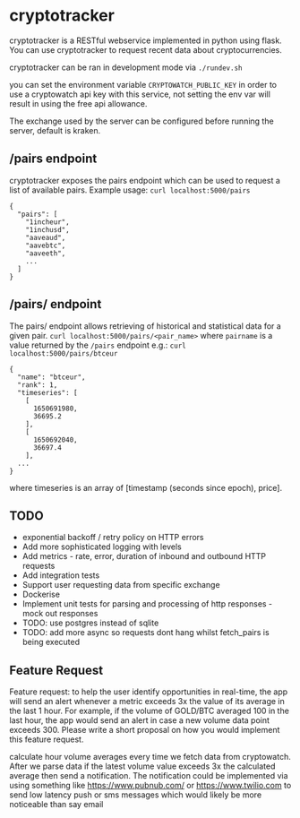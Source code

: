 # cryptotracker

cryptotracker is a RESTful webservice implemented in python using flask.
You can use cryptotracker to request recent data about cryptocurrencies.

cryptotracker can be ran in development mode via
`./rundev.sh`

you can set the environment variable `CRYPTOWATCH_PUBLIC_KEY` in order to use a
cryptowatch api key with this service, not setting the env var will result in
using the free api allowance.

The exchange used by the server can be configured before running the server,
default is kraken.

## /pairs endpoint
cryptotracker exposes the pairs endpoint which can be used to request a list of available pairs.
Example usage:
`curl localhost:5000/pairs`
```
{
  "pairs": [
    "1incheur",
    "1inchusd",
    "aaveaud",
    "aavebtc",
    "aaveeth",
    ...
  ]
}
```

## /pairs/<pair> endpoint
The pairs/<pair> endpoint allows retrieving of historical and statistical data for a given pair.
`curl localhost:5000/pairs/<pair_name>`
where `pairname` is a value returned by the `/pairs` endpoint
e.g.: `curl localhost:5000/pairs/btceur`
```
{
  "name": "btceur",
  "rank": 1,
  "timeseries": [
    [
      1650691980,
      36695.2
    ],
    [
      1650692040,
      36697.4
    ],
  ...
}
```
where timeseries is an array of [timestamp (seconds since epoch), price].

## TODO
* exponential backoff / retry policy on HTTP errors
* Add more sophisticated logging with levels
* Add metrics - rate, error, duration of inbound and outbound HTTP requests
* Add integration tests
* Support user requesting data from specific exchange
* Dockerise
* Implement unit tests for parsing and processing of http responses - mock out responses
* TODO: use postgres instead of sqlite
* TODO: add more async so requests dont hang whilst fetch_pairs is being executed

## Feature Request
Feature request: to help the user identify opportunities in real-time, the app will send
an alert whenever a metric exceeds 3x the value of its average in the last 1 hour.
For example, if the volume of GOLD/BTC averaged 100 in the last hour, the app
would send an alert in case a new volume data point exceeds 300. Please write a
short proposal on how you would implement this feature request.

calculate hour volume averages every time we fetch data from cryptowatch. After
we parse data if the latest volume value exceeds 3x the calculated average then
send a notification. The notification could be implemented via using something
like https://www.pubnub.com/ or https://www.twilio.com to send low latency push
or sms messages which would likely be more noticeable than say email